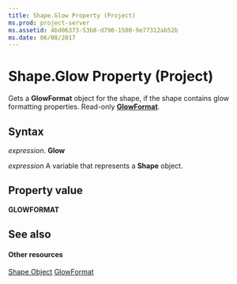 ```yaml
---
title: Shape.Glow Property (Project)
ms.prod: project-server
ms.assetid: 4bd06373-53b8-d790-1500-9e77312ab52b
ms.date: 06/08/2017
---
```



# Shape.Glow Property (Project)
Gets a  **GlowFormat** object for the shape, if the shape contains glow formatting properties. Read-only **[GlowFormat](http://msdn.microsoft.com/en-us/library/office/ff864010%28v=office.15%29)**.

## Syntax

 _expression_. **Glow**

 _expression_ A variable that represents a **Shape** object.


## Property value

 **GLOWFORMAT**


## See also


#### Other resources


[Shape Object](Project.shape.md)
[GlowFormat](http://msdn.microsoft.com/en-us/library/office/ff864010%28v=office.15%29)
